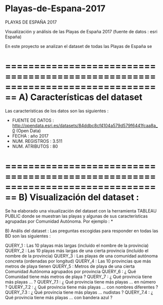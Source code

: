 # Playas-de-Espana-2017

PLAYAS DE ESPAÑA 2017

Visualización y análisis de las Playas de España 2017 (fuente de datos : esri España)

En este proyecto se analizan el dataset de todas las Playas de España se 

================================================================================
  A) Características del dataset
================================================================================

Las características de los datos son las siguientes :

   * FUENTE DE DATOS : http://opendata.esri.es/datasets/84ddbc8cf4104a579d579f6441fcaa8a_0   (Open Data)
   * FECHA           : año 2017
   * NUM. REGISTROS  : 3.511
   * NUM. ATRIBUTOS  : 80
      
================================================================================
  B) Visualización del dataset :
================================================================================
   
Se ha elaborado una visualización del dataset con la herramienta TABLEAU PUBLIC donde se muestran las playas y
algunas de sus características agrupadas por Comunidad Autónoma. Por ejemplo :
   * 


B) Anális del dataset :
Las preguntas escogidas para responder en todas las BD son las siguientes :

QUERY_1 : Las 10 playas más largas (incluído el nombre de la provincia) 
QUERY_2 : Las 10 playas más largas de una cierta provincia (incluído el nombre de la provincia)
QUERY_3 : Las playas de una comunidad autónoma concreta (ordenadas por longitud) 
QUERY_4 : Las 10 provincias que más metros de playa tienen 
QUERY_5 : Metros de playa de una cierta Comunidad Autónoma agrupados por provincia 
QUERY_6 : ¿ Qué Comunidad tiene más metros de playa ?
QUERY_7 : ¿ Qué provincia tiene más playas ... ?
QUERY_7.1 : ¿ Qué provincia tiene más playas ... en número ?
QUERY_7.2 : ¿ Qué provincia tiene más playas ... con nombres diferentes ?
QUERY_7.3 : ¿ Qué provincia tiene más playas ... nudistas ?
QUERY_7.4 : ¿ Qué provincia tiene más playas ... con bandera azul ?


